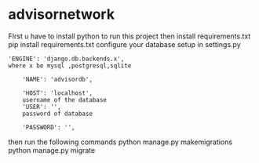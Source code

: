 # advisornetwork
FIrst u have to install python to run this project 
then install requirements.txt 
pip install requirements.txt
configure your database setup in settings.py

    'ENGINE': 'django.db.backends.x',
    where x be mysql ,postgresql,sqlite
    
        'NAME': 'advisordb',
        
        'HOST': 'localhost',
        username of the database
        'USER': '',
        password of database

        'PASSWORD': '',
        
   then run the following commands
  python manage.py makemigrations
  python manage.py migrate
    
